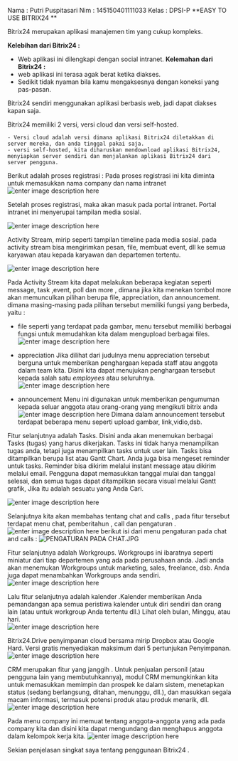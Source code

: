 Nama  : Putri Puspitasari
Nim   : 145150401111033
Kelas : DPSI-P
							**EASY TO USE BITRIX24 **


Bitrix24 merupakan aplikasi manajemen tim yang cukup kompleks.

**Kelebihan dari Bitrix24 :**
 - Web aplikasi ini dilengkapi dengan social intranet. 
**Kelemahan dari Bitrix24 :**
-  web aplikasi ini terasa agak berat ketika diakses.
-  Sedikit tidak nyaman bila kamu mengaksesnya dengan koneksi yang pas-pasan.

Bitrix24 sendiri menggunakan aplikasi berbasis web, jadi dapat diakses kapan saja.

Bitrix24 memiliki 2 versi, versi cloud dan versi self-hosted.

	- Versi cloud adalah versi dimana aplikasi Bitrix24 diletakkan di server mereka, dan anda tinggal pakai saja.
	- versi self-hosted, kita diharuskan mendownload aplikasi Bitrix24, menyiapkan server sendiri dan menjalankan aplikasi Bitrix24 dari server pengguna.

Berikut adalah proses registrasi :
Pada proses registrasi ini kita diminta untuk memasukkan nama company dan nama intranet
![enter image description here](https://lh3.googleusercontent.com/-WiECxfV8cK4/WFedmUr9_II/AAAAAAAAAKU/VIgq4JY_K700VkapFTpzgyQWg8HJY44WACLcB/s0/REGISTER+BITRIX24.JPG "REGISTER BITRIX24.JPG")

Setelah proses registrasi, maka akan masuk pada portal intranet.
Portal intranet ini menyerupai tampilan media sosial.

![enter image description here](https://lh3.googleusercontent.com/_WMi41VNkgruwjGE9NKL3Y_YTSkBvBArbfv5jNWV4F3r3cOZj0SFilewUBatTV4N-9o4ZwvA=s0 "HOME PADA BITRIX24.JPG")

Activity Stream, mirip seperti tampilan timeline pada media sosial. 
pada activity stream bisa mengirimkan pesan, file, membuat event, dll ke semua karyawan atau kepada karyawan dan departemen tertentu.

![enter image description here](https://lh3.googleusercontent.com/-HKLfO3gm79o/WFefYzYzpXI/AAAAAAAAAKs/nPDDslBfJFo6axU7ie1-3CzxM8O_nl1cQCLcB/s0/ACTIVITY+STREAM+%2528MORE%2529.JPG "ACTIVITY STREAM &#40;MORE&#41;.JPG")

Pada Activity Stream kita dapat melakukan beberapa kegiatan seperti message, task ,event, poll dan more , dimana jika kita menekan tombol more akan memunculkan pilihan berupa file, appreciation, dan announcement. dimana masing-masing pada pilihan tersebut memiliki fungsi yang berbeda, yaitu :
	
 - file
	seperti yang terdapat pada gambar, menu tersebut memiliki berbagai  
fungsi untuk memudahkan kita dalam mengupload berbagai files. 
	![enter image description here](https://lh3.googleusercontent.com/-vzozvit95IU/WFegahIP7sI/AAAAAAAAAK8/ay7cQPOGsRY3mY3FVS2TOmeGheKWdGGxQCLcB/s0/MENU+ACTIVITY+STREAM+%2528FILE%2529.JPG "MENU ACTIVITY STREAM &#40;FILE&#41;.JPG")
 
 - appreciation
Jika dilihat dari judulnya menu appreciation tersebut berguna untuk memberikan penghargaan kepada staff atau anggota dalam team kita. 
Disini kita dapat menujukan penghargaan tersebut kepada salah satu *employees* atau seluruhnya.
![enter image description here](https://lh3.googleusercontent.com/-C4_tEuwlbKE/WFejKPROUYI/AAAAAAAAALU/qxZvQlkY5S45fOCtq9RKJlYeKATR2sL5ACLcB/s0/MENU+APRECIATION.JPG "MENU APRECIATION.JPG")

 - announcement
 Menu ini digunakan untuk memberikan pengumuman kepada seluar anggota atau orang-orang yang mengikuti bitrix anda 
 ![enter image description here](https://lh3.googleusercontent.com/-N33atr_zga0/WFelEMutMhI/AAAAAAAAALs/eKjw5I8z8gA2jD7TKHxGbypysIABI7vHgCLcB/s0/MENU+ANNOUNCMENT.JPG "MENU ANNOUNCMENT.JPG")
Dimana dalam announcement tersebut terdapat beberapa menu seperti upload gambar, link,vidio,dsb.

Fitur selanjutnya adalah Tasks. Disini anda akan menemukan berbagai Tasks (tugas) yang harus dikerjakan. Tasks ini tidak hanya menampilkan tugas anda, tetapi juga menampilkan tasks untuk user lain. Tasks bisa ditampilkan berupa list atau Gantt Chart. 
Anda juga bisa mengeset reminder untuk tasks. Reminder bisa dikirim melalui instant message atau dikirim melalui email. Pengguna dapat memasukkan tanggal mulai dan tanggal selesai, dan semua tugas dapat ditampilkan secara visual melalui Gantt grafik, Jika itu adalah sesuatu yang Anda Cari.

![enter image description here](https://lh3.googleusercontent.com/-0cAyUxxxN-s/WFel6FC1bvI/AAAAAAAAAL8/H0FvZf9VUFAXsSM5SDLKYUI6pe2R-i7uwCLcB/s0/MENU+TASK+PADA+BITRIX24.JPG "MENU TASK PADA BITRIX24.JPG")

Selanjutnya kita akan membahas tentang chat and calls , 
pada fitur tersebut terdapat menu chat, pemberitahun , call dan pengaturan .
![enter image description here](https://lh3.googleusercontent.com/-FtSBDO8Pqn8/WFenvgtKUmI/AAAAAAAAAMQ/QKpCBS5vVXMcnHPWTgnI0ho7juTc2nZeQCLcB/s0/MENU+CHAT+AND+CALLS.JPG "MENU CHAT AND CALLS.JPG")
 berikut isi dari menu pengaturan pada chat and calls :
 ![](https://lh3.googleusercontent.com/-Q3z0iI9rnDA/WFeoiVG23aI/AAAAAAAAAMg/TFe9N7yAb-YtRB3uERV6rtB7ArBKKUCYACLcB/s0/PENGATURAN+PADA+CHAT.JPG "PENGATURAN PADA CHAT.JPG")

Fitur selanjutnya adalah Workgroups. Workgroups ini ibaratnya seperti miniatur dari tiap departemen yang ada pada perusahaan anda. Jadi anda akan menemukan Workgroups untuk marketing, sales, freelance, dsb. Anda juga dapat menambahkan Workgroups anda sendiri.
![enter image description here](https://lh3.googleusercontent.com/-NR58wNEOOok/WFepsQxOXRI/AAAAAAAAAM0/hROmGesDIGchCRNeO4ejbNm_ik5QzIADQCLcB/s0/MENU+WORKGROUP.JPG "MENU WORKGROUP.JPG")

Lalu fitur selanjutnya adalah kalender .Kalender memberikan Anda pemandangan apa semua peristiwa kalender untuk diri sendiri dan orang lain (atau untuk workgroup Anda tertentu dll.) Lihat oleh bulan, Minggu, atau hari.  
![enter image description here](https://lh3.googleusercontent.com/-Odt4bceJ5Lo/WFeqM0beLWI/AAAAAAAAANA/OGF98UyJMPwl4uZk-_BTFN0NdKRkX_qlACLcB/s0/MENU+CALENDAR.JPG "MENU CALENDAR.JPG")

Bitrix24.Drive penyimpanan cloud bersama mirip Dropbox atau Google Hard. Versi gratis menyediakan maksimum dari 5 pertunjukan Penyimpanan.
![enter image description here](https://lh3.googleusercontent.com/-ZHsCBNYWFss/WFeq_kyVKEI/AAAAAAAAANU/Wbqe2KyQn9M8b8hqgwhOgjs8DLL2X2rDQCLcB/s0/MENU+BITRIX24.DRIVE.JPG "MENU BITRIX24.DRIVE.JPG")

CRM merupakan fitur yang janggih . Untuk penjualan personil (atau pengguna lain yang membutuhkannya), modul CRM memungkinkan kita untuk memasukkan memimpin dan prospek ke dalam sistem, menetapkan status (sedang berlangsung, ditahan, menunggu, dll.), dan masukkan segala macam informasi, termasuk potensi produk atau produk menarik, dll.
![enter image description here](https://lh3.googleusercontent.com/-VhDuEKwuX_8/WFescdCViPI/AAAAAAAAANo/C-TlcwqeTFMo_jIK1Sr8K8QRlHDBiLXPACLcB/s0/MENU+CRM.JPG "MENU CRM.JPG")

Pada menu company ini memuat tentang anggota-anggota yang ada pada company kita dan disini kita dapat mengundang dan menghapus anggota dalam kelompok kerja kita.
![enter image description here](https://lh3.googleusercontent.com/-yFo07KiBvxM/WFes0Lcu7mI/AAAAAAAAAN0/nDvRwX1GHUIMN6PNTZ2RTBfrA9AKwplsQCLcB/s0/MENU+COMPANY.JPG "MENU COMPANY.JPG")

Sekian penjelasan singkat saya tentang penggunaan Bitrix24 . 

